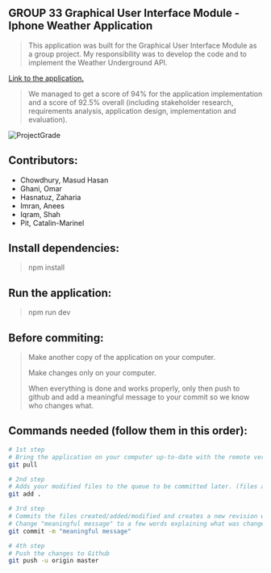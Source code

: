 ## GROUP 33 Graphical User Interface Module - Iphone Weather Application
> This application was built for the Graphical User Interface Module as a group project. My responsibility was to develop the code and to implement the Weather Underground API.

[Link to the application.](https://github.com/catalinpit/WeatherApp/wiki/Weather-Application)

> We managed to get a score of 94% for the application implementation and a score of 92.5% overall (including stakeholder research, requirements analysis, application design, implementation and evaluation).

![ProjectGrade](blob:https://imgur.com/76ffb907-c8f0-468f-9229-1a335405cb9e)

## Contributors:
- Chowdhury, Masud Hasan
- Ghani, Omar
- Hasnatuz, Zaharia
- Imran, Anees
- Iqram, Shah
- Pit, Catalin-Marinel

## Install dependencies:
> npm install

## Run the application:
> npm run dev

## Before commiting:
> Make another copy of the application on your computer.
>
> Make changes only on your computer.
>
> When everything is done and works properly, only then push to github and add a meaningful message to your commit so we know who changes what.

## Commands needed (follow them in this order):

``` bash
# 1st step
# Bring the application on your computer up-to-date with the remote version
git pull

# 2nd step
# Adds your modified files to the queue to be committed later. (files are not commited yet)
git add .

# 3rd step
# Commits the files created/added/modified and creates a new revision with a log
# Change "meaningful message" to a few words explaining what was changed/added
git commit -m "meaningful message"

# 4th step
# Push the changes to Github
git push -u origin master
```
